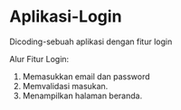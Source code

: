 # Aplikasi-Login
Dicoding-sebuah aplikasi dengan fitur login

Alur Fitur Login:
1. Memasukkan email dan password
2. Memvalidasi masukan.
3. Menampilkan halaman beranda.
